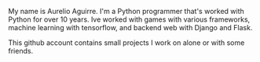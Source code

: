 My name is Aurelio Aguirre. I'm a Python programmer that's worked with Python for over 10 years.
Ive worked with games with various frameworks, machine learning with tensorflow, and backend web with Django and Flask.

This github account contains small projects I work on alone or with some friends.
